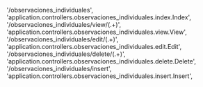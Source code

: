 '/observaciones_individuales', 'application.controllers.observaciones_individuales.index.Index',
'/observaciones_individuales/view/(.+)', 'application.controllers.observaciones_individuales.view.View',
'/observaciones_individuales/edit/(.+)', 'application.controllers.observaciones_individuales.edit.Edit',
'/observaciones_individuales/delete/(.+)', 'application.controllers.observaciones_individuales.delete.Delete',
'/observaciones_individuales/insert', 'application.controllers.observaciones_individuales.insert.Insert',